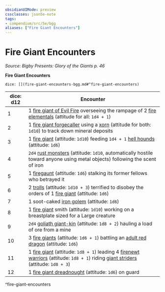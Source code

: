 ```yaml
---
obsidianUIMode: preview
cssclasses: json5e-note
tags:
- compendium/src/5e/bgg
aliases: ["Fire Giant Encounters"]
---
```

# Fire Giant Encounters
*Source: Bigby Presents: Glory of the Giants p. 46* 

**Fire Giant Encounters**

`dice: [](fire-giant-encounters-bgg.md#^fire-giant-encounters)`

| dice: d12 | Encounter |
|-----------|-----------|
| 1 | 1 [fire giant of Evil Fire](Mechanics/bestiary/giant/fire-giant-of-evil-fire-bgg.md) overseeing the rampage of 2 [fire elementals](Mechanics/bestiary/elemental/fire-elemental.md) (attitude for all: `1d4 + 1`) |
| 2 | 1 [fire giant forgecaller](Mechanics/bestiary/giant/fire-giant-forgecaller-bgg.md) using a [xorn](Mechanics/bestiary/elemental/xorn.md) (attitude for both: `1d10`) to track down mineral deposits |
| 3 | 1 [fire giant](Mechanics/bestiary/giant/fire-giant.md) (attitude: `1d10`) feeding `1d4 + 1` [hell hounds](Mechanics/bestiary/fiend/hell-hound.md) (attitude: `1d6`) |
| 4 | `2d4` [rust monsters](Mechanics/bestiary/monstrosity/rust-monster.md) (attitude: `1d10`, automatically hostile toward anyone using metal objects) following the scent of iron |
| 5 | 1 [firegaunt](Mechanics/bestiary/undead/firegaunt-bgg.md) (attitude: `1d6`) stalking its former fellows who betrayed it |
| 6 | 2 [trolls](Mechanics/bestiary/giant/troll.md) (attitude: `1d10 + 3`) terrified to disobey the orders of 1 [fire giant](Mechanics/bestiary/giant/fire-giant.md) (attitude: `1d6`) |
| 7 | 1 soot-caked [iron golem](Mechanics/bestiary/construct/iron-golem.md) (attitude: `1d6`) |
| 8 | 1 [fire giant](Mechanics/bestiary/giant/fire-giant.md) smith (attitude: `1d10`) working on a breastplate sized for a Large creature |
| 9 | `2d4` [goliath giant-kin](Mechanics/bestiary/humanoid/goliath-giant-kin-bgg.md) (attitude: `1d8 + 2`) hauling a load of ore from a mine |
| 10 | 3 [fire giants](Mechanics/bestiary/giant/fire-giant.md) (attitude: `1d6 + 1`) battling an [adult red dragon](Mechanics/bestiary/dragon/adult-red-dragon.md) (attitude: `1d6`) |
| 11 | 1 [fire giant](Mechanics/bestiary/giant/fire-giant.md) (attitude: `1d8 + 1`) leading 4 [firenewt warriors](Mechanics/bestiary/elemental/firenewt-warrior-mpmm.md) (attitude: `1d8 + 1`) riding [giant striders](Mechanics/bestiary/elemental/giant-strider-mpmm.md) (attitude: `1d8 + 3`) |
| 12 | 1 [fire giant dreadnought](Mechanics/bestiary/giant/fire-giant-dreadnought-mpmm.md) (attitude: `1d6`) on guard |
^fire-giant-encounters